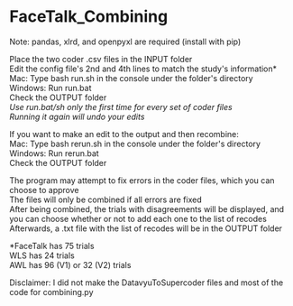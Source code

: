 # FaceTalk_Combining
Note: pandas, xlrd, and openpyxl are required (install with pip)

Place the two coder .csv files in the INPUT folder\
Edit the config file's 2nd and 4th lines to match the study's information*\
Mac: Type bash run.sh in the console under the folder's directory\
Windows: Run run.bat\
Check the OUTPUT folder\
*Use run.bat/sh only the first time for every set of coder files*\
*Running it again will undo your edits*

If you want to make an edit to the output and then recombine:\
Mac: Type bash rerun.sh in the console under the folder's directory\
Windows: Run rerun.bat\
Check the OUTPUT folder

The program may attempt to fix errors in the coder files, which you can choose to approve\
The files will only be combined if all errors are fixed\
After being combined, the trials with disagreements will be displayed, and you can choose whether or not to add each one to the list of recodes\
Afterwards, a .txt file with the list of recodes will be in the OUTPUT folder

\*FaceTalk has 75 trials\
WLS has 24 trials\
AWL has 96 (V1) or 32 (V2) trials

Disclaimer: I did not make the DatavyuToSupercoder files and most of the code for combining.py
